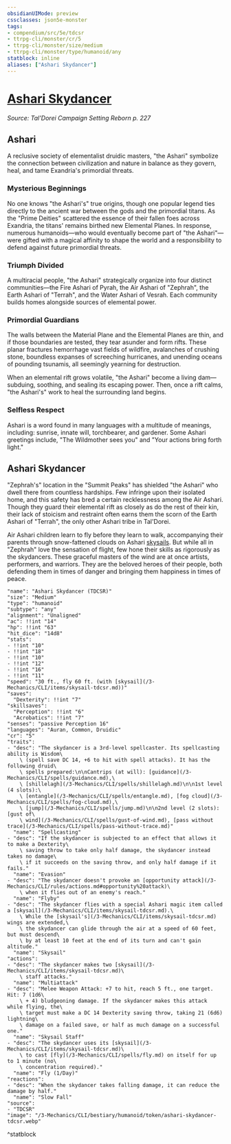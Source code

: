```yaml
---
obsidianUIMode: preview
cssclasses: json5e-monster
tags:
- compendium/src/5e/tdcsr
- ttrpg-cli/monster/cr/5
- ttrpg-cli/monster/size/medium
- ttrpg-cli/monster/type/humanoid/any
statblock: inline
aliases: ["Ashari Skydancer"]
---
```

# [Ashari Skydancer](3-Mechanics\CLI\bestiary\humanoid/ashari-skydancer-tdcsr.md)
*Source: Tal'Dorei Campaign Setting Reborn p. 227*  

## Ashari

A reclusive society of elementalist druidic masters, "the Ashari" symbolize the connection between civilization and nature in balance as they govern, heal, and tame Exandria's primordial threats.

### Mysterious Beginnings

No one knows "the Ashari's" true origins, though one popular legend ties directly to the ancient war between the gods and the primordial titans. As the "Prime Deities" scattered the essence of their fallen foes across Exandria, the titans' remains birthed new Elemental Planes. In response, numerous humanoids—who would eventually become part of "the Ashari"—were gifted with a magical affinity to shape the world and a responsibility to defend against future primordial threats.

### Triumph Divided

A multiracial people, "the Ashari" strategically organize into four distinct communities—the Fire Ashari of Pyrah, the Air Ashari of "Zephrah", the Earth Ashari of "Terrah", and the Water Ashari of Vesrah. Each community builds homes alongside sources of elemental power.

### Primordial Guardians

The walls between the Material Plane and the Elemental Planes are thin, and if those boundaries are tested, they tear asunder and form rifts. These planar fractures hemorrhage vast fields of wildfire, avalanches of crushing stone, boundless expanses of screeching hurricanes, and unending oceans of pounding tsunamis, all seemingly yearning for destruction.

When an elemental rift grows volatile, "the Ashari" become a living dam—subduing, soothing, and sealing its escaping power. Then, once a rift calms, "the Ashari's" work to heal the surrounding land begins.

### Selfless Respect

Ashari is a word found in many languages with a multitude of meanings, including: sunrise, innate will, torchbearer, and gardener. Some Ashari greetings include, "The Wildmother sees you" and "Your actions bring forth light."

## Ashari Skydancer

"Zephrah's" location in the "Summit Peaks" has shielded "the Ashari" who dwell there from countless hardships. Few infringe upon their isolated home, and this safety has bred a certain recklessness among the Air Ashari. Though they guard their elemental rift as closely as do the rest of their kin, their lack of stoicism and restraint often earns them the scorn of the Earth Ashari of "Terrah", the only other Ashari tribe in Tal'Dorei.

Air Ashari children learn to fly before they learn to walk, accompanying their parents through snow-fattened clouds on Ashari [skysails](/3-Mechanics/CLI/items/skysail-tdcsr.md). But while all in "Zephrah" love the sensation of flight, few hone their skills as rigorously as the skydancers. These graceful masters of the wind are at once artists, performers, and warriors. They are the beloved heroes of their people, both defending them in times of danger and bringing them happiness in times of peace.

```statblock
"name": "Ashari Skydancer (TDCSR)"
"size": "Medium"
"type": "humanoid"
"subtype": "any"
"alignment": "Unaligned"
"ac": !!int "14"
"hp": !!int "63"
"hit_dice": "14d8"
"stats":
- !!int "10"
- !!int "18"
- !!int "10"
- !!int "12"
- !!int "16"
- !!int "11"
"speed": "30 ft., fly 60 ft. (with [skysail](/3-Mechanics/CLI/items/skysail-tdcsr.md))"
"saves":
  "Dexterity": !!int "7"
"skillsaves":
  "Perception": !!int "6"
  "Acrobatics": !!int "7"
"senses": "passive Perception 16"
"languages": "Auran, Common, Druidic"
"cr": "5"
"traits":
- "desc": "The skydancer is a 3rd-level spellcaster. Its spellcasting ability is Wisdom\
    \ (spell save DC 14, +6 to hit with spell attacks). It has the following druid\
    \ spells prepared:\n\nCantrips (at will): [guidance](/3-Mechanics/CLI/spells/guidance.md),\
    \ [shillelagh](/3-Mechanics/CLI/spells/shillelagh.md)\n\n1st level (4 slots):\
    \ [entangle](/3-Mechanics/CLI/spells/entangle.md), [fog cloud](/3-Mechanics/CLI/spells/fog-cloud.md),\
    \ [jump](/3-Mechanics/CLI/spells/jump.md)\n\n2nd level (2 slots): [gust of\
    \ wind](/3-Mechanics/CLI/spells/gust-of-wind.md), [pass without trace](/3-Mechanics/CLI/spells/pass-without-trace.md)"
  "name": "Spellcasting"
- "desc": "If the skydancer is subjected to an effect that allows it to make a Dexterity\
    \ saving throw to take only half damage, the skydancer instead takes no damage\
    \ if it succeeds on the saving throw, and only half damage if it fails."
  "name": "Evasion"
- "desc": "The skydancer doesn't provoke an [opportunity attack](/3-Mechanics/CLI/rules/actions.md#opportunity%20attack)\
    \ when it flies out of an enemy's reach."
  "name": "Flyby"
- "desc": "The skydancer flies with a special Ashari magic item called a [skysail](/3-Mechanics/CLI/items/skysail-tdcsr.md).\
    \ While the [skysail's](/3-Mechanics/CLI/items/skysail-tdcsr.md) wings are extended,\
    \ the skydancer can glide through the air at a speed of 60 feet, but must descend\
    \ by at least 10 feet at the end of its turn and can't gain altitude."
  "name": "Skysail"
"actions":
- "desc": "The skydancer makes two [skysail](/3-Mechanics/CLI/items/skysail-tdcsr.md)\
    \ staff attacks."
  "name": "Multiattack"
- "desc": "Melee Weapon Attack: +7 to hit, reach 5 ft., one target. Hit: 7 (1d6\
    \ + 4) bludgeoning damage. If the skydancer makes this attack while flying, the\
    \ target must make a DC 14 Dexterity saving throw, taking 21 (6d6) lightning\
    \ damage on a failed save, or half as much damage on a successful one."
  "name": "Skysail Staff"
- "desc": "The skydancer uses its [skysail](/3-Mechanics/CLI/items/skysail-tdcsr.md)\
    \ to cast [fly](/3-Mechanics/CLI/spells/fly.md) on itself for up to 1 minute (no\
    \ concentration required)."
  "name": "Fly (1/Day)"
"reactions":
- "desc": "When the skydancer takes falling damage, it can reduce the damage by half."
  "name": "Slow Fall"
"source":
- "TDCSR"
"image": "/3-Mechanics/CLI/bestiary/humanoid/token/ashari-skydancer-tdcsr.webp"
```
^statblock
